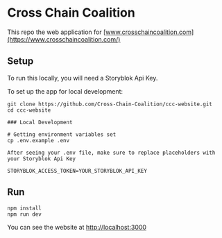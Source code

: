 # Cross Chain Coalition 

This repo the web application for [www.crosschaincoalition.com](https://www.crosschaincoalition.com/)

## Setup

To run this locally, you will need a Storyblok Api Key.

To set up the app for local development:
```
git clone https://github.com/Cross-Chain-Coalition/ccc-website.git
cd ccc-website

### Local Development

# Getting environment variables set
cp .env.example .env

After seeing your .env file, make sure to replace placeholders with your Storyblok Api Key

STORYBLOK_ACCESS_TOKEN=YOUR_STORYBLOK_API_KEY
```

## Run
```
npm install
npm run dev
```

You can see the website at [http://localhost:3000](http://localhost:3000)
